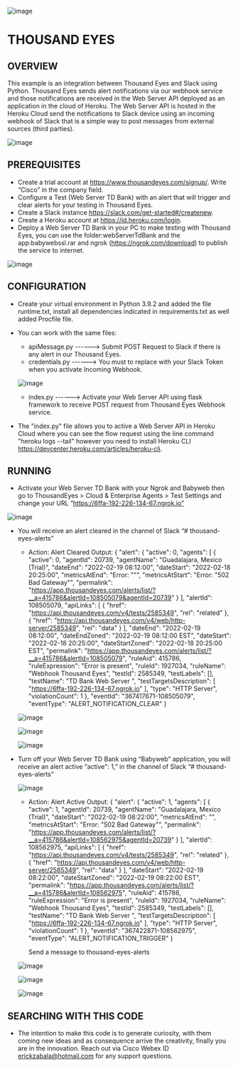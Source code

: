 
![image](https://github.com/ERICK-ZABALA/Thousand-Eyes/blob/master/slackBot/thousandEyesLogo.jpg)

# THOUSAND EYES

## OVERVIEW

This example is an integration between Thousand Eyes and Slack using Python. Thousand Eyes sends alert notifications via our webhook service and those notifications are received in the Web Server API deployed as an application in the cloud of Heroku. The Web Server API is hosted in the Heroku Cloud send the notifications to Slack device using an incoming webhook of Slack that is a simple way to post messages from external sources (third parties).

![image](https://github.com/ERICK-ZABALA/Thousand-Eyes/blob/master/slackBot/flowAlert.png?raw=true)

## PREREQUISITES

* Create a trial account at https://www.thousandeyes.com/signup/. Write “Cisco” in the company field.
* Configure a Test (Web Server TD Bank) with an alert that will trigger and clear alerts for your testing in Thousand Eyes.
* Create a Slack instance https://slack.com/get-started#/createnew.
* Create a Heroku account at https://id.heroku.com/login.
* Deploy a Web Server TD Bank in your PC to make testing with Thousand Eyes, you can use the folder:webServerTdBank and the app:babywebssl.rar and ngrok (https://ngrok.com/download) to publish the service to internet.

![image](https://github.com/ERICK-ZABALA/Thousand-Eyes/blob/master/slackBot/webServerTdBank.png?raw=true)


## CONFIGURATION

* Create your virtual environment in Python 3.9.2 and added the file runtime.txt, install all dependencies indicated in requirements.txt as well added Procfile file.
* You can work with the same files:
     * apiMessage.py ------> Submit POST Request to Slack if there is any alert in our Thousand Eyes.
     * credentials.py ------> You must to replace with your Slack Token when you activate Incoming Webhook.

     ![image](https://github.com/ERICK-ZABALA/Thousand-Eyes/blob/master/slackBot/webhookSlack.png?raw=true)

     * index.py ------> Activate your Web Server API using flask framework to receive POST request from Thousand Eyes Webhook service.

* The "index.py" file allows you to active a Web Server API in Heroku Cloud where you can see the flow request using the line command "heroku logs --tail" however you need to install Heroku CLI https://devcenter.heroku.com/articles/heroku-cli.

## RUNNING

* Activate your Web Server TD Bank with your Ngrok and Babyweb then go to ThousandEyes > Cloud & Enterprise Agents > Test Settings  and change your URL “https://6ffa-192-226-134-67.ngrok.io”

![image](ttps://github.com/ERICK-ZABALA/Thousand-Eyes/blob/master/slackBot/thousandEyesTest.jpg?raw=true)

* You will receive an alert cleared in the channel of Slack “# thousand-eyes-alerts”
	
     - Action: Alert Cleared
          Output: 
          {
          "alert": {
               "active": 0,
               "agents": [
                    {
                         "active": 0,
                         "agentId": 20739,
                         "agentName": "Guadalajara, Mexico (Trial)",
                         "dateEnd": "2022-02-19 08:12:00",
                         "dateStart": "2022-02-18 20:25:00",
                         "metricsAtEnd": "Error: \"\"",
                         "metricsAtStart": "Error: \"502 Bad Gateway\"",
                         "permalink": "https://app.thousandeyes.com/alerts/list/?__a=415786&alertId=108505079&agentId=20739"
                    }
               ],
               "alertId": 108505079,
               "apiLinks": [
                    {
                         "href": "https://api.thousandeyes.com/v4/tests/2585349",
                         "rel": "related"
                    },
                    {
                         "href": "https://api.thousandeyes.com/v4/web/http-server/2585349",
                         "rel": "data"
                    }
               ],
               "dateEnd": "2022-02-19 08:12:00",
               "dateEndZoned": "2022-02-19 08:12:00 EST",
               "dateStart": "2022-02-18 20:25:00",
               "dateStartZoned": "2022-02-18 20:25:00 EST",
               "permalink": "https://app.thousandeyes.com/alerts/list/?__a=415786&alertId=108505079",
               "ruleAid": 415786,
               "ruleExpression": "Error is present",
               "ruleId": 1927034,
               "ruleName": "Webhook Thousand Eyes",
               "testId": 2585349,
               "testLabels": [],
               "testName": "TD Bank Web Server ",
               "testTargetsDescription": [
                    "https://6ffa-192-226-134-67.ngrok.io"
               ],
               "type": "HTTP Server",
               "violationCount": 1
          },
          "eventId": "367417671-108505079",
          "eventType": "ALERT_NOTIFICATION_CLEAR"
          }

     ![image](https://github.com/ERICK-ZABALA/Thousand-Eyes/blob/master/slackBot/alertCleared.png?raw=true)

     ![image](https://github.com/ERICK-ZABALA/Thousand-Eyes/blob/master/slackBot/alertClearedTe.png?raw=true)

     ![image](https://github.com/ERICK-ZABALA/Thousand-Eyes/blob/master/slackBot/alertClearedWeb.png?raw=true)

* Turn off your Web Server TD Bank using “Babyweb” application, you will receive an alert active “active": 1,” in the channel of Slack “# thousand-eyes-alerts”

    ![image](https://github.com/ERICK-ZABALA/Thousand-Eyes/blob/master/slackBot/alertClearedBw.png?raw=true)

     - Action: Alert Active
          Output: 
          {
          "alert": {
               "active": 1,
               "agents": [
                    {
                         "active": 1,
                         "agentId": 20739,
                         "agentName": "Guadalajara, Mexico (Trial)",
                         "dateStart": "2022-02-19 08:22:00",
                         "metricsAtEnd": "",
                         "metricsAtStart": "Error: \"502 Bad Gateway\"",
                         "permalink": "https://app.thousandeyes.com/alerts/list/?__a=415786&alertId=108562975&agentId=20739"
                    }
               ],
               "alertId": 108562975,
               "apiLinks": [
                    {
                         "href": "https://api.thousandeyes.com/v4/tests/2585349",
                         "rel": "related"
                    },
                    {
                         "href": "https://api.thousandeyes.com/v4/web/http-server/2585349",
                         "rel": "data"
                    }
               ],
               "dateStart": "2022-02-19 08:22:00",
               "dateStartZoned": "2022-02-19 08:22:00 EST",
               "permalink": "https://app.thousandeyes.com/alerts/list/?__a=415786&alertId=108562975",
               "ruleAid": 415786,
               "ruleExpression": "Error is present",
               "ruleId": 1927034,
               "ruleName": "Webhook Thousand Eyes",
               "testId": 2585349,
               "testLabels": [],
               "testName": "TD Bank Web Server ",
               "testTargetsDescription": [
                    "https://6ffa-192-226-134-67.ngrok.io"
               ],
               "type": "HTTP Server",
               "violationCount": 1
          },
          "eventId": "367422871-108562975",
          "eventType": "ALERT_NOTIFICATION_TRIGGER"
          }

          Send a message to thousand-eyes-alerts

     ![image](https://github.com/ERICK-ZABALA/Thousand-Eyes/blob/master/slackBot/alertActive.png?raw=true)

     ![image](https://github.com/ERICK-ZABALA/Thousand-Eyes/blob/master/slackBot/alertActiveTe.png?raw=true)

     ![image](https://github.com/ERICK-ZABALA/Thousand-Eyes/blob/master/slackBot/alertActiveWeb.png?raw=true)

## SEARCHING WITH THIS CODE

* The intention to make this code is to generate curiosity, with them coming new ideas and as consequence arrive the creativity, finally you are in the innovation. Reach out via Cisco Webex ID erickzabala@hotmail.com for any support questions.





